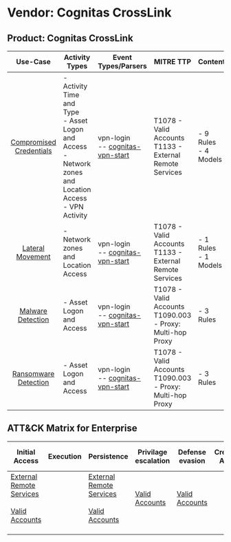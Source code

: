 Vendor: Cognitas CrossLink
==========================
Product: Cognitas CrossLink
---------------------------
|                                 Use-Case                                  | Activity Types                                                                                                 | Event Types/Parsers                                                                        | MITRE TTP                                                        | Content                   |
|:-------------------------------------------------------------------------:| -------------------------------------------------------------------------------------------------------------- | ------------------------------------------------------------------------------------------ | ---------------------------------------------------------------- | ------------------------- |
| [Compromised Credentials](../UseCases/usecase_compromised_credentials.md) | - Activity Time  and Type<br>- Asset Logon and Access<br>- Network zones and Location Access<br>- VPN Activity |  vpn-login<br> -- [cognitas-vpn-start](../Parsers/parserContent_cognitas-vpn-start.md)<br> | T1078 - Valid Accounts<br>T1133 - External Remote Services<br>   |  - 9 Rules<br> - 4 Models |
|        [Lateral Movement](../UseCases/usecase_lateral_movement.md)        | - Network zones and Location Access                                                                            |  vpn-login<br> -- [cognitas-vpn-start](../Parsers/parserContent_cognitas-vpn-start.md)<br> | T1078 - Valid Accounts<br>T1133 - External Remote Services<br>   |  - 1 Rules<br> - 1 Models |
|       [Malware Detection](../UseCases/usecase_malware_detection.md)       | - Asset Logon and Access                                                                                       |  vpn-login<br> -- [cognitas-vpn-start](../Parsers/parserContent_cognitas-vpn-start.md)<br> | T1078 - Valid Accounts<br>T1090.003 - Proxy: Multi-hop Proxy<br> |  - 3 Rules<br>            |
|    [Ransomware Detection](../UseCases/usecase_ransomware_detection.md)    | - Asset Logon and Access                                                                                       |  vpn-login<br> -- [cognitas-vpn-start](../Parsers/parserContent_cognitas-vpn-start.md)<br> | T1078 - Valid Accounts<br>T1090.003 - Proxy: Multi-hop Proxy<br> |  - 3 Rules<br>            |

ATT&CK Matrix for Enterprise
----------------------------
| Initial Access                                                                                                                                   | Execution | Persistence                                                                                                                                      | Privilage escalation                                                | Defense evasion                                                     | Credential Access | Discovery | Lateral Movement | Collection | Command and Control                                                                                                                       | Exfiltration | Impact |
| ------------------------------------------------------------------------------------------------------------------------------------------------ | --------- | ------------------------------------------------------------------------------------------------------------------------------------------------ | ------------------------------------------------------------------- | ------------------------------------------------------------------- | ----------------- | --------- | ---------------- | ---------- | ----------------------------------------------------------------------------------------------------------------------------------------- | ------------ | ------ |
| [External Remote Services](https://attack.mitre.org/techniques/T1133)<br><br>[Valid Accounts](https://attack.mitre.org/techniques/T1078)<br><br> |           | [External Remote Services](https://attack.mitre.org/techniques/T1133)<br><br>[Valid Accounts](https://attack.mitre.org/techniques/T1078)<br><br> | [Valid Accounts](https://attack.mitre.org/techniques/T1078)<br><br> | [Valid Accounts](https://attack.mitre.org/techniques/T1078)<br><br> |                   |           |                  |            | [Proxy: Multi-hop Proxy](https://attack.mitre.org/techniques/T1090/003)<br><br>[Proxy](https://attack.mitre.org/techniques/T1090)<br><br> |              |        |
